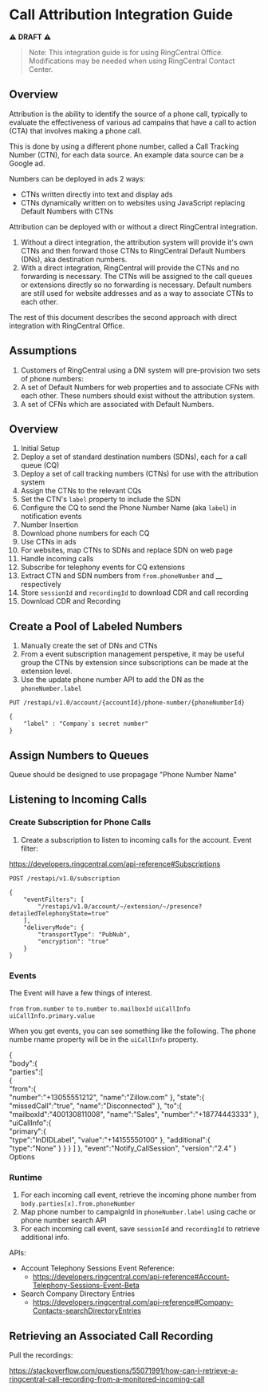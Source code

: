 # Call Attribution Integration Guide

:warning: **DRAFT** :warning:

> Note: This integration guide is for using RingCentral Office. Modifications may be needed when using RingCentral Contact Center.

## Overview

Attribution is the ability to identify the source of a phone call, typically to evaluate the effectiveness of various ad campains that have a call to action (CTA) that involves making a phone call.

This is done by using a different phone number, called a Call Tracking Number (CTN), for each data source. An example data source can be a Google ad.

Numbers can be deployed in ads 2 ways:

* CTNs written directly into text and display ads
* CTNs dynamically written on to websites using JavaScript replacing Default Numbers with CTNs

Attribution can be deployed with or without a direct RingCentral integration.

1. Without a direct integration, the attribution system will provide it's own CTNs and then forward those CTNs to RingCentral Default Numbers (DNs), aka destination numbers.
1. With a direct integration, RingCentral will provide the CTNs and no forwarding is necessary. The CTNs will be assigned to the call queues or extensions directly so no forwarding is necessary. Default numbers are still used for website addresses and as a way to associate CTNs to each other.

The rest of this document describes the second approach with direct integration with RingCentral Office.

## Assumptions

1. Customers of RingCentral using a DNI system will pre-provision two sets of phone numbers:
  1. A set of Default Numbers for web properties and to associate CFNs with each other. These numbers should exist without the attribution system.
  1. A set of CFNs which are associated with Default Numbers.

## Overview

1. Initial Setup
  1. Deploy a set of standard destination numbers (SDNs), each for a call queue (CQ)
  1. Deploy a set of call tracking numbers (CTNs) for use with the attribution system
  1. Assign the CTNs to the relevant CQs
  1. Set the CTN's `label` property to include the SDN
  1. Configure the CQ to send the Phone Number Name (aka `label`) in notification events
1. Number Insertion
  1. Download phone numbers for each CQ
  1. Use CTNs in ads
  1. For websites, map CTNs to SDNs and replace SDN on web page
1. Handle incoming calls
  1. Subscribe for telephony events for CQ extensions
  1. Extract CTN and SDN numbers from `from.phoneNumber` and __ respectively
  1. Store `sessionId` and `recordingId` to download CDR and call recording
1. Download CDR and Recording


## Create a Pool of Labeled Numbers

1. Manually create the set of DNs and CTNs
1. From a event subscription management perspetive, it may be useful group the CTNs by extension since subscriptions can be made at the extension level.
1. Use the update phone number API to add the DN as the `phoneNumber.label`

```
PUT /restapi/v1.0/account/{accountId}/phone-number/{phoneNumberId}

{
    "label" : "Company`s secret number"
}
```

## Assign Numbers to Queues

Queue should be designed to use propagage "Phone Number Name"


## Listening to Incoming Calls

### Create Subscription for Phone Calls

1. Create a subscription to listen to incoming calls for the account. Event filter:

https://developers.ringcentral.com/api-reference#Subscriptions

```
POST /restapi/v1.0/subscription

{
    "eventFilters": [
        "/restapi/v1.0/account/~/extension/~/presence?detailedTelephonyState=true"
    ],
    "deliveryMode": {
        "transportType": "PubNub",
        "encryption": "true"
    }
}
```

### Events

The Event will have a few things of interest.

`from`
`from.number`
`to`
`to.number`
`to.mailboxId`
`uiCallInfo`
`uiCallInfo.primary.value`


When you get events, you can see something like the following. The phone numbe rname property will be in the `uiCallInfo` property.


{  
   "body":{  
      "parties":[  
         {  
            "from":{  
               "number":"+13055551212",
               "name":"Zillow.com"
            },
            "state":{  
               "missedCall":"true",
               "name":"Disconnected"
            },
            "to":{  
               "mailboxId":"400130811008",
               "name":"Sales",
               "number":"+18774443333"
            },
            "uiCallInfo":{  
               "primary":{  
                  "type":"InDIDLabel",
                  "value":"+14155550100"
               },
               "additional":{  
                  "type":"None"
               }
            }
         }
      ]
   },
   "event":"Notify_CallSession",
   "version":"2.4"
}
Options


### Runtime

1. For each incoming call event, retrieve the incoming phone number from `body.parties[x].from.phoneNumber`
1. Map phone number to campaignId in `phoneNumber.label` using cache or phone number search API
1. For each incoming call event, save `sessionId` and `recordingId` to retrieve additional info.

APIs:

* Account Telephony Sessions Event Reference:
  * https://developers.ringcentral.com/api-reference#Account-Telephony-Sessions-Event-Beta
* Search Company Directory Entries
  * https://developers.ringcentral.com/api-reference#Company-Contacts-searchDirectoryEntries

## Retrieving an Associated Call Recording

Pull the recordings:

https://stackoverflow.com/questions/55071991/how-can-i-retrieve-a-ringcentral-call-recording-from-a-monitored-incoming-call